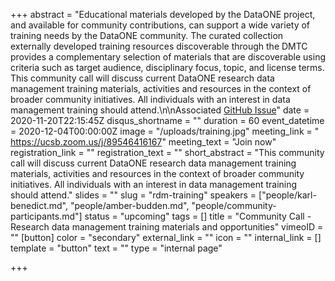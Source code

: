 +++
abstract = "Educational materials developed by the DataONE project, and available for community contributions, can support a wide variety of training needs by the DataONE community. The curated collection externally developed training resources discoverable through the DMTC provides a complementary selection of materials that are discoverable using criteria such as target audience, disciplinary focus, topic, and license terms. This community call will discuss current DataONE research data management training materials, activities and resources in the context of broader community initiatives. All individuals with an interest in data management training should attend.\n\nAssociated [GitHub Issue](https://github.com/DataONEorg/community-calls/issues/4)"
date = 2020-11-20T22:15:45Z
disqus_shortname = ""
duration = 60
event_datetime = 2020-12-04T00:00:00Z
image = "/uploads/training.jpg"
meeting_link = " https://ucsb.zoom.us/j/89546416167"
meeting_text = "Join now"
registration_link = ""
registration_text = ""
short_abstract = "This community call will discuss current DataONE research data management training materials, activities and resources in the context of broader community initiatives. All individuals with an interest in data management training should attend."
slides = ""
slug = "rdm-training"
speakers = ["people/karl-benedict.md", "people/amber-budden.md", "people/community-participants.md"]
status = "upcoming"
tags = []
title = "Community Call - Research data management training materials and opportunities"
vimeoID = ""
[button]
color = "secondary"
external_link = ""
icon = ""
internal_link = []
template = "button"
text = ""
type = "internal page"

+++
